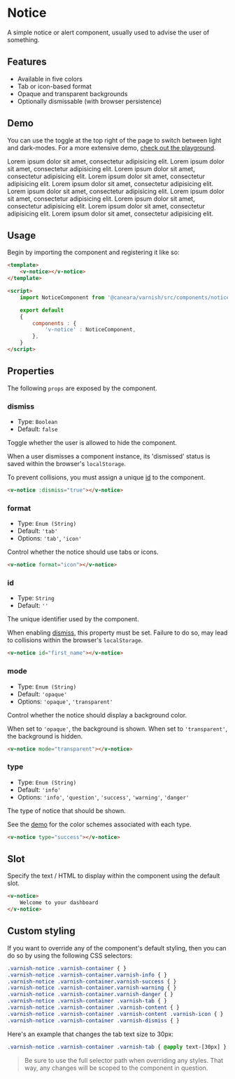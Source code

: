 # Notice

A simple notice or alert component, usually used to advise the user of something.

## Features

* Available in five colors
* Tab or icon-based format
* Opaque and transparent backgrounds
* Optionally dismissable (with browser persistence)

## Demo

You can use the toggle at the top right of the page to switch between light and dark-modes. For a more extensive demo, [check out the playground](/playgrounds/notice/index).

<!-- Setup -->
<script setup>
    import NoticeComponent from '../../src/components/notice.vue';
</script>

<!-- Demo -->
<div class="flex flex-col gap-y-6 mt-8">
    <ClientOnly>
        <NoticeComponent type="info">Lorem ipsum dolor sit amet, consectetur adipisicing elit.</NoticeComponent>
        <NoticeComponent type="question">Lorem ipsum dolor sit amet, consectetur adipisicing elit.</NoticeComponent>
        <NoticeComponent type="success">Lorem ipsum dolor sit amet, consectetur adipisicing elit.</NoticeComponent>
        <NoticeComponent type="warning">Lorem ipsum dolor sit amet, consectetur adipisicing elit.</NoticeComponent>
        <NoticeComponent type="danger">Lorem ipsum dolor sit amet, consectetur adipisicing elit.</NoticeComponent>
        <NoticeComponent format="icon" type="info">Lorem ipsum dolor sit amet, consectetur adipisicing elit.</NoticeComponent>
        <NoticeComponent format="icon" type="question">Lorem ipsum dolor sit amet, consectetur adipisicing elit.</NoticeComponent>
        <NoticeComponent format="icon" type="success">Lorem ipsum dolor sit amet, consectetur adipisicing elit.</NoticeComponent>
        <NoticeComponent format="icon" type="warning">Lorem ipsum dolor sit amet, consectetur adipisicing elit.</NoticeComponent>
        <NoticeComponent format="icon" type="danger">Lorem ipsum dolor sit amet, consectetur adipisicing elit.</NoticeComponent>
    </ClientOnly>
</div>

## Usage

Begin by importing the component and registering it like so:

```html
<template>
    <v-notice></v-notice>
</template>

<script>
    import NoticeComponent from '@caneara/varnish/src/components/notice.vue';

    export default
    {
        components : {
            'v-notice' : NoticeComponent,
        },
    }
</script>
```

## Properties

The following `props` are exposed by the component.

### dismiss

- Type: `Boolean`
- Default: `false`

Toggle whether the user is allowed to hide the component.

When a user dismisses a component instance, its 'dismissed' status is saved within the browser's `localStorage`.

To prevent collisions, you must assign a unique [id](#id) to the component.

```html
<v-notice :dismiss="true"></v-notice>
```

### format

- Type: `Enum (String)`
- Default: `'tab'`
- Options: `'tab'`, `'icon'`

Control whether the notice should use tabs or icons.

```html
<v-notice format="icon"></v-notice>
```

### id

- Type: `String`
- Default: `''`

The unique identifier used by the component.

When enabling [dismiss](#dismiss), this property must be set. Failure to do so, may lead to collisions within the browser's `localStorage`.

```html
<v-notice id="first_name"></v-notice>
```

### mode

- Type: `Enum (String)`
- Default: `'opaque'`
- Options: `'opaque'`, `'transparent'`

Control whether the notice should display a background color.

When set to `'opaque'`, the background is shown. When set to `'transparent'`, the background is hidden.

```html
<v-notice mode="transparent"></v-notice>
```

### type

- Type: `Enum (String)`
- Default: `'info'`
- Options: `'info'`, `'question'`, `'success'`, `'warning'`, `'danger'`

The type of notice that should be shown.

See the [demo](#demo) for the color schemes associated with each type.

```html
<v-notice type="success"></v-notice>
```

## Slot

Specify the text / HTML to display within the component using the default slot.

```html
<v-notice>
    Welcome to your dashboard
</v-notice>
```

## Custom styling

If you want to override any of the component's default styling, then you can do so by using the following CSS selectors:

```css
.varnish-notice .varnish-container { }
.varnish-notice .varnish-container.varnish-info { }
.varnish-notice .varnish-container.varnish-success { }
.varnish-notice .varnish-container.varnish-warning { }
.varnish-notice .varnish-container.varnish-danger { }
.varnish-notice .varnish-container .varnish-tab { }
.varnish-notice .varnish-container .varnish-content { }
.varnish-notice .varnish-container .varnish-content .varnish-icon { }
.varnish-notice .varnish-container .varnish-dismiss { }
```

Here's an example that changes the tab text size to 30px:

```css
.varnish-notice .varnish-container .varnish-tab { @apply text-[30px] }
```

> Be sure to use the full selector path when overriding any styles. That way, any changes will be scoped to the component in question.